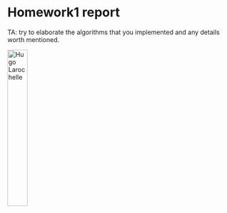 # Homework1 report

TA: try to elaborate the algorithms that you implemented and any details worth mentioned.
<div align=left>
<img src="https://github.com/guan-yuan/homework0/blob/master/sources/photo-larocheh.jpg" width = "30%" alt="Hugo Larochelle"/>
</div>
